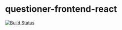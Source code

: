 # questioner-frontend-react

[![Build Status](https://travis-ci.org/innocentEdosa/questioner-frontend-react.svg?branch=develop)](https://travis-ci.org/innocentEdosa/questioner-frontend-react)
